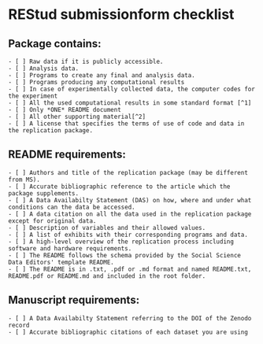 # REStud submissionform checklist

## Package contains:
    - [ ] Raw data if it is publicly accessible. 
    - [ ] Analysis data. 
    - [ ] Programs to create any final and analysis data.
    - [ ] Programs producing any computational results
    - [ ] In case of experimentally collected data, the computer codes for the experiment
    - [ ] All the used computational results in some standard format [^1] 
    - [ ] Only *ONE* README document
    - [ ] All other supporting material[^2]
    - [ ] A license that specifies the terms of use of code and data in the replication package.
## README requirements:
    - [ ] Authors and title of the replication package (may be different from MS).
    - [ ] Accurate bibliographic reference to the article which the package supplements.
    - [ ] A Data Availabilty Statement (DAS) on how, where and under what conditions can the data be accessed.
    - [ ] A data citation on all the data used in the replication package except for original data.
    - [ ] Description of variables and their allowed values.
    - [ ] A list of exhibits with their corresponding programs and data.
    - [ ] A high-level overview of the replication process including software and hardware requirements.
    - [ ] The README follows the schema provided by the Social Science Data Editors' template README.
    - [ ] The README is in .txt, .pdf or .md format and named README.txt, README.pdf or README.md and included in the root folder.
## Manuscript requirements:
    - [ ] A Data Availabilty Statement referring to the DOI of the Zenodo record
    - [ ] Accurate bibliographic citations of each dataset you are using


[^1]: Tables can be in .csv, .xls, .tex, Stata logs are also accepted if the lines of the exhibits are noted; figures can be in .eps, .pdf, .png.

[^2]: If collecting through surveys or experiments, survey instruments or experiment instructions as well as details on subject selection have to be included. 
